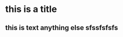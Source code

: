 this is a title 
======================
this is text
anything else sfssfsfsfs
--------------------------

